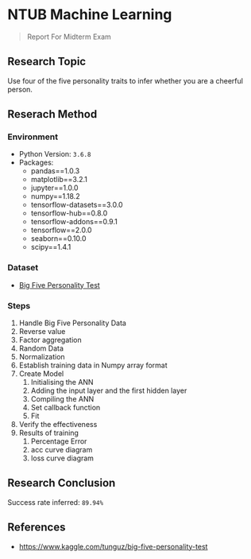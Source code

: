 # NTUB Machine Learning
> Report For Midterm Exam

## Research Topic

Use four of the five personality traits to infer whether you are a cheerful person.

## Reserach Method

### Environment

* Python Version: `3.6.8`
* Packages:
  * pandas==1.0.3
  * matplotlib==3.2.1
  * jupyter==1.0.0
  * numpy==1.18.2
  * tensorflow-datasets==3.0.0
  * tensorflow-hub==0.8.0
  * tensorflow-addons==0.9.1
  * tensorflow==2.0.0
  * seaborn==0.10.0
  * scipy==1.4.1

### Dataset

* [Big Five Personality Test
](https://www.kaggle.com/tunguz/big-five-personality-test)

### Steps
1. Handle Big Five Personality Data
2. Reverse value
3. Factor aggregation
4. Random Data
5. Normalization
6. Establish training data in Numpy array format
7. Create Model
    1. Initialising the ANN
    2. Adding the input layer and the first hidden layer
    3. Compiling the ANN
    4. Set callback function
    5. Fit
8. Verify the effectiveness
9. Results of training
    1. Percentage Error
    2. acc curve diagram
    3. loss curve diagram

## Research Conclusion

Success rate inferred: `89.94%`

## References

* https://www.kaggle.com/tunguz/big-five-personality-test
